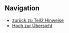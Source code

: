 ## Navigation

* [zurück zu Teil2 Hinweise](../03_05_Teil2_Hinweise/index.html)  
* [Hoch zur Übersicht](../index.html)  

